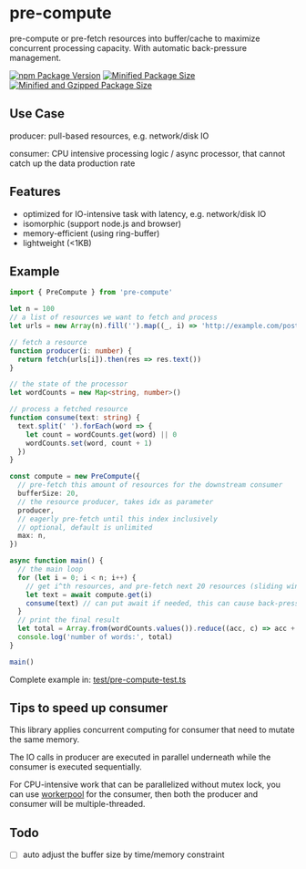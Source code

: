 # pre-compute

pre-compute or pre-fetch resources into buffer/cache to maximize concurrent processing capacity.
With automatic back-pressure management.

[![npm Package Version](https://img.shields.io/npm/v/pre-compute)](https://www.npmjs.com/package/pre-compute)
[![Minified Package Size](https://img.shields.io/bundlephobia/min/pre-compute)](https://bundlephobia.com/package/pre-compute)
[![Minified and Gzipped Package Size](https://img.shields.io/bundlephobia/minzip/pre-compute)](https://bundlephobia.com/package/pre-compute)

## Use Case

producer: pull-based resources, e.g. network/disk IO

consumer: CPU intensive processing logic / async processor, that cannot catch up the data production rate

## Features

- optimized for IO-intensive task with latency, e.g. network/disk IO
- isomorphic (support node.js and browser)
- memory-efficient (using ring-buffer)
- lightweight (<1KB)

## Example

```typescript
import { PreCompute } from 'pre-compute'

let n = 100
// a list of resources we want to fetch and process
let urls = new Array(n).fill('').map((_, i) => 'http://example.com/post/' + i)

// fetch a resource
function producer(i: number) {
  return fetch(urls[i]).then(res => res.text())
}

// the state of the processor
let wordCounts = new Map<string, number>()

// process a fetched resource
function consume(text: string) {
  text.split(' ').forEach(word => {
    let count = wordCounts.get(word) || 0
    wordCounts.set(word, count + 1)
  })
}

const compute = new PreCompute({
  // pre-fetch this amount of resources for the downstream consumer
  bufferSize: 20,
  // the resource producer, takes idx as parameter
  producer,
  // eagerly pre-fetch until this index inclusively
  // optional, default is unlimited
  max: n,
})

async function main() {
  // the main loop
  for (let i = 0; i < n; i++) {
    // get i^th resources, and pre-fetch next 20 resources (sliding window)
    let text = await compute.get(i)
    consume(text) // can put await if needed, this can cause back-pressure on the pre-fetching
  }
  // print the final result
  let total = Array.from(wordCounts.values()).reduce((acc, c) => acc + c)
  console.log('number of words:', total)
}

main()
```

Complete example in: [test/pre-compute-test.ts](./test/pre-compute-test.ts)

## Tips to speed up consumer

This library applies concurrent computing for consumer that need to mutate the same memory.

The IO calls in producer are executed in parallel underneath while the consumer is executed sequentially.

For CPU-intensive work that can be parallelized without mutex lock, you can use [workerpool](https://www.npmjs.com/package/workerpool) for the consumer, then both the producer and consumer will be multiple-threaded.

## Todo

- [ ] auto adjust the buffer size by time/memory constraint
